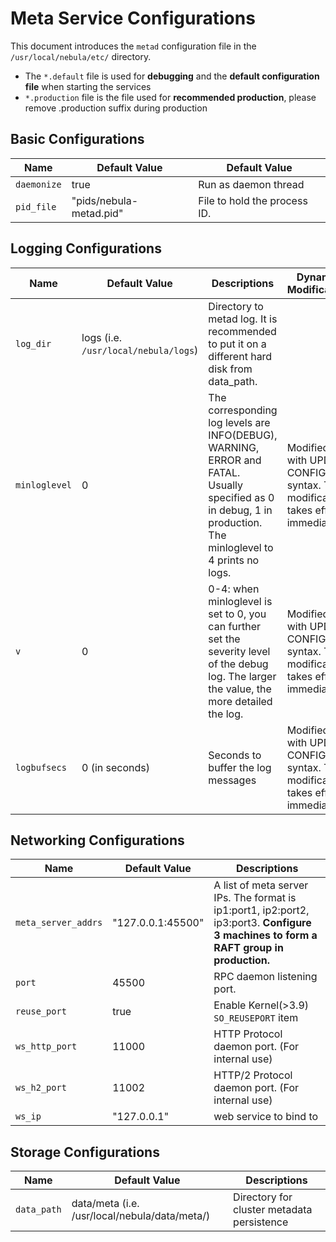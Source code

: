 # Meta Service Configurations

This document introduces the `metad` configuration file in the `/usr/local/nebula/etc/` directory.

* The `*.default` file is used for **debugging** and the **default configuration file** when starting the services
* `*.production` file is the file used for **recommended production**, please remove .production suffix during production

## Basic Configurations

Name                    | Default Value                   | Default Value
-------------------------| ------------------------ | -----------
`daemonize`              | true                     | Run as daemon thread
`pid_file`               | "pids/nebula-metad.pid" | File to hold the process ID.

## Logging Configurations

Name                   | Default Value                    | Descriptions   | Dynamic Modification |
-------------------------| ------------------------ | ----------- | -------- |
`log_dir`  | logs  (i.e. `/usr/local/nebula/logs`) | Directory to metad log. It is recommended to put it on a different hard disk from data_path. |  |
`minloglevel` | 0 | The corresponding log levels are INFO(DEBUG), WARNING, ERROR and FATAL. Usually specified as 0 in debug, 1 in production. The minloglevel to 4 prints no logs. | Modified with UPDATE CONFIGS syntax. The modification takes effect immediately. |
`v` | 0 | 0-4: when minloglevel is set to 0,  you can further set the severity level of the debug log. The larger the value, the more detailed the log. | Modified with UPDATE CONFIGS syntax. The modification takes effect immediately. |
`logbufsecs` | 0 (in seconds) | Seconds to buffer the log messages | Modified with UPDATE CONFIGS syntax. The modification takes effect immediately. |

## Networking Configurations

Name                   | Default Value            | Descriptions |
------------------------------- | ------------------------ | ----------- |
`meta_server_addrs`     | "127.0.0.1:45500" |  A list of meta server IPs. The format is ip1:port1, ip2:port2, ip3:port3. **Configure 3 machines to form a RAFT group in production.**
`port`                          | 45500                     | RPC daemon listening port.
`reuse_port`                    | true                    | Enable Kernel(>3.9) `SO_REUSEPORT` item
`ws_http_port`                  | 11000         |  HTTP Protocol daemon port. (For internal use)
`ws_h2_port`                    | 11002         |   HTTP/2 Protocol daemon port. (For internal use)
`ws_ip`                         | "127.0.0.1"   |  web service to bind to

## Storage Configurations

Name                   | Default Value            | Descriptions |
------------------------------- | ------------------------ | ----------- |
`data_path` | data/meta (i.e. /usr/local/nebula/data/meta/) | Directory for cluster metadata persistence
